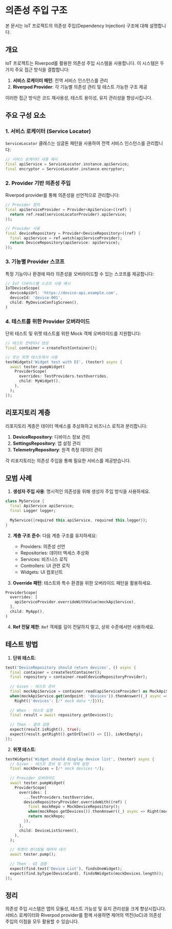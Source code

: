 # 의존성 주입 구조

본 문서는 IoT 프로젝트의 의존성 주입(Dependency Injection) 구조에 대해 설명합니다.

## 개요

IoT 프로젝트는 Riverpod를 활용한 의존성 주입 시스템을 사용합니다. 이 시스템은 두 가지 주요 접근 방식을 결합합니다:

1. **서비스 로케이터 패턴**: 전역 서비스 인스턴스를 관리
2. **Riverpod Provider**: 각 기능별 의존성 관리 및 테스트 가능한 구조 제공

이러한 접근 방식은 코드 재사용성, 테스트 용이성, 유지 관리성을 향상시킵니다.

## 주요 구성 요소

### 1. 서비스 로케이터 (Service Locator)

`ServiceLocator` 클래스는 싱글톤 패턴을 사용하여 전역 서비스 인스턴스를 관리합니다:

```dart
// 서비스 로케이터 사용 예시
final apiService = ServiceLocator.instance.apiService;
final encryptor = ServiceLocator.instance.encryptor;
```

### 2. Provider 기반 의존성 주입

Riverpod provider를 통해 의존성을 선언적으로 관리합니다:

```dart
// Provider 정의
final apiServiceProvider = Provider<ApiService>((ref) {
  return ref.read(serviceLocatorProvider).apiService;
});

// Provider 사용
final deviceRepository = Provider<DeviceRepository>((ref) {
  final apiService = ref.watch(apiServiceProvider);
  return DeviceRepository(apiService: apiService);
});
```

### 3. 기능별 Provider 스코프

특정 기능이나 환경에 따라 의존성을 오버라이드할 수 있는 스코프를 제공합니다:

```dart
// IoT 디바이스별 스코프 사용 예시
IoTDeviceScope(
  deviceApiUrl: 'https://device-api.example.com',
  deviceId: 'device-001',
  child: MyDeviceConfigScreen(),
)
```

### 4. 테스트를 위한 Provider 오버라이드

단위 테스트 및 위젯 테스트를 위한 Mock 객체 오버라이드를 지원합니다:

```dart
// 테스트 컨테이너 생성
final container = createTestContainer();

// 또는 위젯 테스트에서 사용
testWidgets('Widget test with DI', (tester) async {
  await tester.pumpWidget(
    ProviderScope(
      overrides: TestProviders.testOverrides,
      child: MyWidget(),
    ),
  );
});
```

## 리포지토리 계층

리포지토리 계층은 데이터 액세스를 추상화하고 비즈니스 로직과 분리합니다:

1. **DeviceRepository**: 디바이스 정보 관리
2. **SettingsRepository**: 앱 설정 관리 
3. **TelemetryRepository**: 원격 측정 데이터 관리

각 리포지토리는 의존성 주입을 통해 필요한 서비스를 제공받습니다.

## 모범 사례

1. **생성자 주입 사용**: 명시적인 의존성을 위해 생성자 주입 방식을 사용하세요.

```dart
class MyService {
  final ApiService apiService;
  final Logger logger;
  
  MyService({required this.apiService, required this.logger});
}
```

2. **계층 구조 준수**: 다음 계층 구조를 유지하세요:
   - Providers: 의존성 선언
   - Repositories: 데이터 액세스 추상화
   - Services: 비즈니스 로직
   - Controllers: UI 관련 로직
   - Widgets: UI 컴포넌트

3. **Override 패턴**: 테스트와 특수 환경을 위한 오버라이드 패턴을 활용하세요.

```dart
ProviderScope(
  overrides: [
    apiServiceProvider.overrideWithValue(mockApiService),
  ],
  child: MyApp(),
)
```

4. **Ref 전달 제한**: `Ref` 객체를 깊이 전달하지 말고, 상위 수준에서만 사용하세요.

## 테스트 방법

1. **단위 테스트**:

```dart
test('DeviceRepository should return devices', () async {
  final container = createTestContainer();
  final repository = container.read(deviceRepositoryProvider);
  
  // Given - 테스트 준비
  final mockApiService = container.read(apiServiceProvider) as MockApiService;
  when(mockApiService.get(endpoint: 'devices')).thenAnswer((_) async => 
    Right({'devices': [/* mock data */]}));
  
  // When - 테스트 실행
  final result = await repository.getDevices();
  
  // Then - 결과 검증
  expect(result.isRight(), true);
  expect(result.getRight().getOrElse(() => []), isNotEmpty);
});
```

2. **위젯 테스트**:

```dart
testWidgets('Widget should display device list', (tester) async {
  // Given - 테스트 준비 및 모의 객체 설정
  final mockDevices = [/* mock devices */];
  
  // Provider 오버라이드
  await tester.pumpWidget(
    ProviderScope(
      overrides: [
        ...TestProviders.testOverrides,
        deviceRepositoryProvider.overrideWith((ref) {
          final mockRepo = MockDeviceRepository();
          when(mockRepo.getDevices()).thenAnswer((_) async => Right(mockDevices));
          return mockRepo;
        }),
      ],
      child: DeviceListScreen(),
    ),
  );
  
  // 위젯이 렌더링될 때까지 대기
  await tester.pump();
  
  // Then - UI 검증
  expect(find.text('Device List'), findsOneWidget);
  expect(find.byType(DeviceCard), findsNWidgets(mockDevices.length));
});
```

## 정리

의존성 주입 시스템은 앱의 모듈성, 테스트 가능성 및 유지 관리성을 크게 향상시킵니다. 서비스 로케이터와 Riverpod provider를 함께 사용하면 제어의 역전(IoC)과 의존성 주입의 이점을 모두 활용할 수 있습니다.
